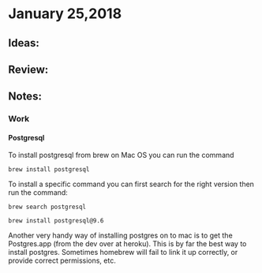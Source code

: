 # January 25,2018


## Ideas:

## Review:

## Notes:

### Work

#### Postgresql

To install postgresql from brew on Mac OS you can run the command

```
brew install postgresql
```

To install a specific command you can first search for the right version then run the command:

```
brew search postgresql

brew install postgresql@9.6
```

Another very handy way of installing postgres on to mac is to get the Postgres.app (from the dev over at heroku). This is by far the best way to install postgres. Sometimes homebrew will fail to link it up correctly, or provide correct permissions, etc.

